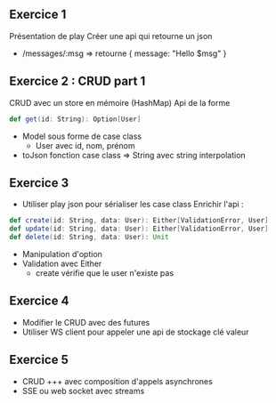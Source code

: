 ## Exercice 1
Présentation de play
Créer une api qui retourne un json
* /messages/:msg
  => retourne { message: "Hello $msg" }
## Exercice 2 : CRUD part 1
CRUD avec un store en mémoire (HashMap)
Api de la forme
```scala 
def get(id: String): Option[User]
```
* Model sous forme de case class
    * User avec id, nom, prénom
* toJson fonction case class => String avec string interpolation
## Exercice 3
* Utiliser play json pour sérialiser les case class
  Enrichir l'api :

```scala
def create(id: String, data: User): Either[ValidationError, User]
def update(id: String, data: User): Either[ValidationError, User]
def delete(id: String, data: User): Unit
```
* Manipulation d'option
* Validation avec Either
    * create vérifie que le user n'existe pas
## Exercice 4
* Modifier le CRUD avec des futures
* Utiliser WS client pour appeler une api de stockage clé valeur
## Exercice 5
* CRUD +++ avec composition d'appels asynchrones
* SSE ou web socket avec streams